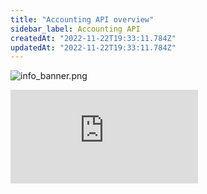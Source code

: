 ```yaml
---
title: "Accounting API overview"
sidebar_label: Accounting API
createdAt: "2022-11-22T19:33:11.784Z"
updatedAt: "2022-11-22T19:33:11.784Z"
---
```


<Head>
  <meta property="og:image" content="/img/old/2b27c1b-info_banner.png"/>
</Head>

![](/img/old/2b27c1b-info_banner.png "info_banner.png")

<div className="video-container">
  <iframe src="https://www.youtube.com/embed/4zLgo0iP6MI" title="YouTube video player" frameborder="0" allow="accelerometer; autoplay; clipboard-write; encrypted-media; gyroscope; picture-in-picture" allowfullscreen />
</div>
